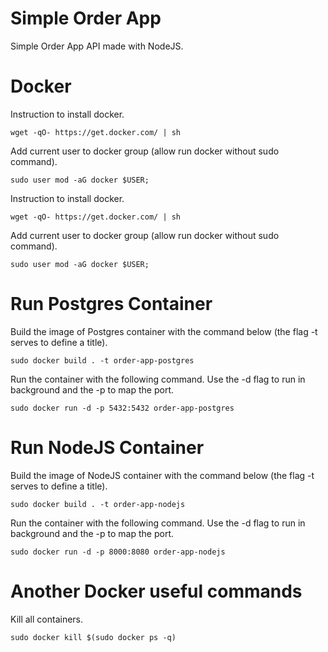 # Simple Order App
Simple Order App API made with NodeJS.

# Docker

Instruction to install docker.

```
wget -qO- https://get.docker.com/ | sh
```

Add current user to docker group (allow run docker without sudo command).

```
sudo user mod -aG docker $USER;
```

Instruction to install docker.

```
wget -qO- https://get.docker.com/ | sh
```

Add current user to docker group (allow run docker without sudo command).

```
sudo user mod -aG docker $USER;
```
# Run Postgres Container

Build the image of Postgres container with the command below (the flag -t serves to define a title).
```
sudo docker build . -t order-app-postgres
```
Run the container with the following command. Use the -d flag to run in background and the -p to map the port.
```
sudo docker run -d -p 5432:5432 order-app-postgres
```

# Run NodeJS Container

Build the image of NodeJS container with the command below (the flag -t serves to define a title).
```
sudo docker build . -t order-app-nodejs
```
Run the container with the following command. Use the -d flag to run in background and the -p to map the port.

```
sudo docker run -d -p 8000:8080 order-app-nodejs
```

# Another Docker useful commands

Kill all containers.

```
sudo docker kill $(sudo docker ps -q)
```

